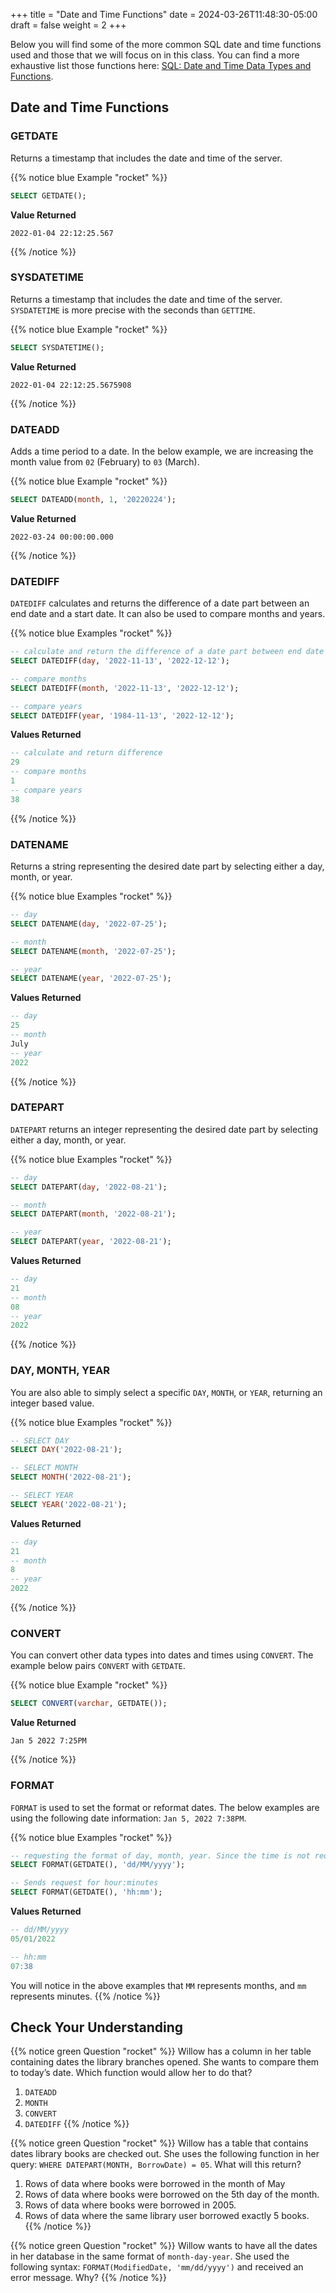 +++
title = "Date and Time Functions"
date = 2024-03-26T11:48:30-05:00
draft = false
weight = 2
+++

Below you will find some of the more common SQL date and time functions used and those that we will focus on in this class. You can find a more exhaustive list those functions here: [SQL: Date and Time Data Types and Functions](https://docs.microsoft.com/en-us/sql/t-sql/functions/date-and-time-data-types-and-functions-transact-sql?view=sql-server-ver15).

## Date and Time Functions

### GETDATE

Returns a timestamp that includes the date and time of the server.

{{% notice blue Example "rocket" %}}
```SQL
SELECT GETDATE();
```

**Value Returned**

```console
2022-01-04 22:12:25.567
```
{{% /notice %}}

### SYSDATETIME

Returns a timestamp that includes the date and time of the server. `SYSDATETIME` is more precise with the seconds than `GETTIME`.	

{{% notice blue Example "rocket" %}}
```SQL
SELECT SYSDATETIME();
```

**Value Returned**

```console
2022-01-04 22:12:25.5675908
```
{{% /notice %}}

### DATEADD

Adds a time period to a date. In the below example, we are increasing the month value from `02` (February) to `03` (March).

{{% notice blue Example "rocket" %}}
```SQL
SELECT DATEADD(month, 1, '20220224');
```

**Value Returned**

```console
2022-03-24 00:00:00.000
```
{{% /notice %}}

### DATEDIFF

`DATEDIFF` calculates and returns the difference of a date part between an end date and a start date. It can also be used to compare months and years.

{{% notice blue Examples "rocket" %}}
```SQL
-- calculate and return the difference of a date part between end date and start date
SELECT DATEDIFF(day, '2022-11-13', '2022-12-12');
```

```SQL
-- compare months
SELECT DATEDIFF(month, '2022-11-13', '2022-12-12');
```

```SQL
-- compare years
SELECT DATEDIFF(year, '1984-11-13', '2022-12-12');
```

**Values Returned**

```SQL
-- calculate and return difference
29
-- compare months
1
-- compare years
38
```
{{% /notice %}}

### DATENAME

Returns a string representing the desired date part by selecting either a day, month, or year.

{{% notice blue Examples "rocket" %}}
```SQL
-- day
SELECT DATENAME(day, '2022-07-25');
```

```SQL
-- month
SELECT DATENAME(month, '2022-07-25');
```

```SQL
-- year
SELECT DATENAME(year, '2022-07-25');
```

**Values Returned**

```SQL
-- day
25
-- month
July
-- year
2022
```
{{% /notice %}}

### DATEPART

`DATEPART` returns an integer representing the desired date part by selecting either a day, month, or year.

{{% notice blue Examples "rocket" %}}
```SQL
-- day
SELECT DATEPART(day, '2022-08-21');
```

```SQL
-- month
SELECT DATEPART(month, '2022-08-21');
```

```SQL
-- year
SELECT DATEPART(year, '2022-08-21');
```

**Values Returned**

```SQL
-- day
21
-- month
08
-- year
2022
```
{{% /notice %}}

### DAY, MONTH, YEAR

You are also able to simply select a specific `DAY`, `MONTH`, or `YEAR`, returning an integer based value.

{{% notice blue Examples "rocket" %}}
```SQL
-- SELECT DAY
SELECT DAY('2022-08-21');
```

```SQL
-- SELECT MONTH
SELECT MONTH('2022-08-21');
```

```SQL
-- SELECT YEAR
SELECT YEAR('2022-08-21');
```

**Values Returned**

```SQL
-- day
21
-- month
8
-- year
2022
```
{{% /notice %}}

### CONVERT

You can convert other data types into dates and times using `CONVERT`. The example below pairs `CONVERT` with `GETDATE`.

{{% notice blue Example "rocket" %}}
```SQL
SELECT CONVERT(varchar, GETDATE());
```

**Value Returned**

```console
Jan 5 2022 7:25PM
```
{{% /notice %}}

### FORMAT

`FORMAT` is used to set the format or reformat dates. The below examples are using the following date information: `Jan 5, 2022 7:38PM`.

{{% notice blue Examples "rocket" %}}
```SQL
-- requesting the format of day, month, year. Since the time is not requested, it is not returned.
SELECT FORMAT(GETDATE(), 'dd/MM/yyyy');
```

```SQL
-- Sends request for hour:minutes
SELECT FORMAT(GETDATE(), 'hh:mm');
```

**Values Returned**

```SQL
-- dd/MM/yyyy
05/01/2022

-- hh:mm
07:38
```

You will notice in the above examples that `MM` represents months, and `mm` represents minutes.
{{% /notice %}}
<!-- Commenting out table but leaving should we ever want to use it in the future -->
<!-- | **Function** | **Definition** | **Syntax** | **Value Returned** |
|--------------|-----------------|------------|---------------------|
| [GETDATE](https://docs.microsoft.com/en-us/sql/t-sql/functions/getdate-transact-sql?view=sql-server-ver15) | Returns a timestamp that includes the date and time of the server. | `SELECT GETDATE()` | 2022-01-04 22:12:25.567 |
| [SYSDATETIME](https://docs.microsoft.com/en-us/sql/t-sql/functions/sysdatetime-transact-sql?view=sql-server-ver15) | Returns a timestamp that includes the date and time of the server. `SYSDATETIME` is more precise with the seconds than `GETTIME`. | `SELECT SYSDATETIME()` | 2022-01-04 22:12:25.5675908 |
| [DATEADD](https://docs.microsoft.com/en-us/sql/t-sql/functions/dateadd-transact-sql?view=sql-server-ver15) | Adds a time period to a date. In this example, we are increasing the month value from `02` (February) to `03` (March). | `SELECT DATEADD(month, 1, '20220224');` | 2022-03-24 00:00:00.000 |
| [DATEDIFF](https://docs.microsoft.com/en-us/sql/t-sql/functions/datediff-transact-sql?view=sql-server-ver15) | Calculates and returns the difference of a date part between an end date and a start date. | `SELECT DATEDIFF(day, '2022-11-13', '2022-12-12');` | 29 |
| DATEDIFF | Can also be used to compare months. | `SELECT DATEDIFF(month, '2022-11-13', '2022-12-12');` | 1 |
| DATEDIFF | Can also compare years. | `SELECT DATEDIFF(year, '1984-11-13', '2022-12-12');` | 38 |
| [DATENAME](https://docs.microsoft.com/en-us/sql/t-sql/functions/datename-transact-sql?view=sql-server-ver15) | Returns a string representing the desired date part. This example selects the day. | `SELECT DATENAME(day, '2022-07-25');` | 25 |
| DATENAME | month | `SELECT DATENAME(month, '2022-07-25');` | July |
| DATENAME | year | `SELECT DATENAME(year, '2022-07-25');` | 2022 |
| [DATEPART](https://docs.microsoft.com/en-us/sql/t-sql/functions/datepart-transact-sql?view=sql-server-ver15) | Returns an integer representing the desired date part. This example selects the day. | `SELECT DATEPART(day, '2022-08-21');` | 21 |
| DATEPART | month | `SELECT DATEPART(month, '2022-08-21');` | 08 |
| DATEPART | year | `SELECT DATEPART(year, '2022-08-21');` | 2022 |
| [DAY](https://learn.microsoft.com/en-us/sql/t-sql/functions/day-transact-sql?view=sql-server-ver16) | Select the day | `SELECT DAY('2022-08-21');` | 21 |
| [MONTH](https://learn.microsoft.com/en-us/sql/t-sql/functions/month-transact-sql?view=sql-server-ver16) | Select the month | `SELECT MONTH('2022-08-21');` | 8 |
| [YEAR](https://learn.microsoft.com/en-us/sql/t-sql/functions/year-transact-sql?view=sql-server-ver16) | Select the year | `SELECT YEAR('2022-08-21');` | 2022 |
| [CONVERT](https://docs.microsoft.com/en-us/sql/t-sql/functions/cast-and-convert-transact-sql?view=sql-server-ver15#j-using-convert-with-datetime-data-in-different-formats) | Paired with `GETDATE` to [convert other data types into dates and times](https://learn.microsoft.com/en-us/sql/t-sql/data-types/date-transact-sql?view=sql-server-ver15#converting-date-to-other-date-and-time-types) based on the desired format. | `SELECT CONVERT(varchar, GETDATE());` | Jan  5 2022  7:25PM |
| CONVERT | These examples convert the server date into various formats. The first example is the default format, the second example is format number 7. | `SELECT CONVERT(varchar, GETDATE(), 7);` | Jan 05, 22 |
| [FORMAT](https://docs.microsoft.com/en-us/sql/t-sql/functions/format-transact-sql?view=sql-server-ver15) | Used to set the format or reformat dates. This example is using the following date information: `Jan  5, 2022  7:38PM`. The first example the server date is formatted date, month, year. The time is not requested, so it is not returned. | `SELECT FORMAT(GETDATE(), 'dd/MM/yyyy');` | 05/01/2022 |
| FORMAT | The second example requests only the time in hours and minutes. Note that `MM` is used for months and `mm` is used for minutes. | `SELECT FORMAT(GETDATE(), 'hh:mm');` | 07:38 | -->

## Check Your Understanding

{{% notice green Question "rocket" %}}
Willow has a column in her table containing dates the library branches opened.  She wants to compare them to today’s date. Which function would allow her to do that?

1. `DATEADD`
1. `MONTH`
1. `CONVERT`
1. `DATEDIFF`
{{% /notice %}}

{{% notice green Question "rocket" %}}
Willow has a table that contains dates library books are checked out.  She uses the following function in her query: `WHERE DATEPART(MONTH, BorrowDate) = 05`.  What will this return?

1. Rows of data where books were borrowed in the month of May 
1. Rows of data where books were borrowed on the 5th day of the month. 
1. Rows of data where books were borrowed in 2005. 
1. Rows of data where the same library user borrowed exactly 5 books. 
{{% /notice %}}

{{% notice green Question "rocket" %}}
Willow wants to have all the dates in her database in the same format of `month-day-year`.  She used the following syntax: `FORMAT(ModifiedDate, 'mm/dd/yyyy')` and received an error message.  Why?
{{% /notice %}}